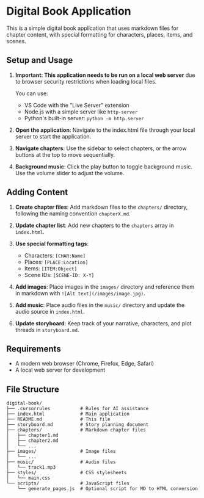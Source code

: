 # Digital Book Application

This is a simple digital book application that uses markdown files for chapter content, with special formatting for characters, places, items, and scenes.

## Setup and Usage

1. **Important: This application needs to be run on a local web server** due to browser security restrictions when loading local files.

   You can use:
   - VS Code with the "Live Server" extension
   - Node.js with a simple server like `http-server`
   - Python's built-in server: `python -m http.server`

2. **Open the application**: Navigate to the index.html file through your local server to start the application.

3. **Navigate chapters**: Use the sidebar to select chapters, or the arrow buttons at the top to move sequentially.

4. **Background music**: Click the play button to toggle background music. Use the volume slider to adjust the volume.

## Adding Content

1. **Create chapter files**: Add markdown files to the `chapters/` directory, following the naming convention `chapterX.md`.

2. **Update chapter list**: Add new chapters to the `chapters` array in `index.html`.

3. **Use special formatting tags**:
   - Characters: `[CHAR:Name]`
   - Places: `[PLACE:Location]`
   - Items: `[ITEM:Object]`
   - Scene IDs: `[SCENE-ID: X-Y]`

4. **Add images**: Place images in the `images/` directory and reference them in markdown with `![Alt text](/images/image.jpg)`.

5. **Add music**: Place audio files in the `music/` directory and update the audio source in `index.html`.

6. **Update storyboard**: Keep track of your narrative, characters, and plot threads in `storyboard.md`.

## Requirements

- A modern web browser (Chrome, Firefox, Edge, Safari)
- A local web server for development

## File Structure

```
digital-book/
├── .cursorrules           # Rules for AI assistance
├── index.html             # Main application
├── README.md              # This file
├── storyboard.md          # Story planning document
├── chapters/              # Markdown chapter files
│   ├── chapter1.md
│   ├── chapter2.md
│   └── ...
├── images/                # Image files
│   └── ...
├── music/                 # Audio files
│   └── track1.mp3
├── styles/                # CSS stylesheets
│   └── main.css
└── scripts/               # JavaScript files
    └── generate_pages.js  # Optional script for MD to HTML conversion
``` 